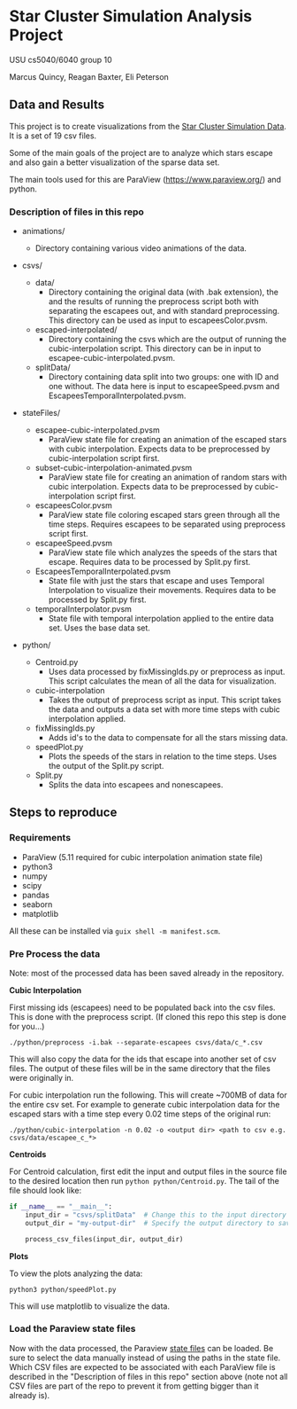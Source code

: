 # Star Cluster Simulation Analysis Project

USU cs5040/6040 group 10

Marcus Quincy, Reagan Baxter, Eli Peterson

## Data and Results

This project is to create visualizations from the [Star Cluster Simulation
Data](https://www.kaggle.com/datasets/mariopasquato/star-cluster-simulations/data).
It is a set of 19 csv files.

Some of the main goals of the project are to analyze which stars escape and also
gain a better visualization of the sparse data set.

The main tools used for this are ParaView (https://www.paraview.org/) and
python.

### Description of files in this repo

- animations/
    - Directory containing various video animations of the data.

- csvs/
    - data/
        - Directory containing the original data (with .bak extension), the and
          the results of running the preprocess script both with separating the
          escapees out, and with standard preprocessing. This directory can be
          used as input to escapeesColor.pvsm.
    - escaped-interpolated/
        - Directory containing the csvs which are the output of running the
          cubic-interpolation script. This directory can be in input to
          escapee-cubic-interpolated.pvsm.
    - splitData/
        - Directory containing data split into two groups: one with ID and one
          without. The data here is input to escapeeSpeed.pvsm and
          EscapeesTemporalInterpolated.pvsm.

- stateFiles/
    - escapee-cubic-interpolated.pvsm
        - ParaView state file for creating an animation of the escaped stars with
          cubic interpolation. Expects data to be preprocessed by
          cubic-interpolation script first.
    - subset-cubic-interpolation-animated.pvsm
        - ParaView state file for creating an animation of random stars with cubic
          interpolation. Expects data to be preprocessed by cubic-interpolation
          script first.
    - escapeesColor.pvsm
        - ParaView state file coloring escaped stars green through all the time
          steps. Requires escapees to be separated using preprocess script first.
    - escapeeSpeed.pvsm
        - ParaView state file which analyzes the speeds of the stars that escape.
          Requires data to be processed by Split.py first.
    - EscapeesTemporalInterpolated.pvsm
        - State file with just the stars that escape and uses Temporal
          Interpolation to visualize their movements. Requires data to be
          processed by Split.py first.
    - temporalInterpolator.pvsm
        - State file with temporal interpolation applied to the entire data set.
          Uses the base data set.

- python/
    - Centroid.py
        - Uses data processed by fixMissingIds.py or preprocess as input. This
          script calculates the mean of all the data for visualization.
    - cubic-interpolation
        - Takes the output of preprocess script as input. This script takes the
          data and outputs a data set with more time steps with cubic
          interpolation applied.
    - fixMissingIds.py
        - Adds id's to the data to compensate for all the stars missing data.
    - speedPlot.py
        - Plots the speeds of the stars in relation to the time steps. Uses the
          output of the Split.py script.
    - Split.py
        - Splits the data into escapees and nonescapees.

## Steps to reproduce

### Requirements

- ParaView (5.11 required for cubic interpolation animation state file)
- python3
- numpy
- scipy
- pandas
- seaborn
- matplotlib

All these can be installed via `guix shell -m manifest.scm`.

### Pre Process the data

Note: most of the processed data has been saved already in the repository.

**Cubic Interpolation**

First missing ids (escapees) need to be populated back into the csv files. This
is done with the preprocess script. (If cloned this repo this step is done for
you...)
```
./python/preprocess -i.bak --separate-escapees csvs/data/c_*.csv
```
This will also copy the data for the ids that escape into another set of csv
files. The output of these files will be in the same directory that the files
were originally in.

For cubic interpolation run the following. This will create ~700MB of data for
the entire csv set. For example to generate cubic interpolation data for the
escaped stars with a time step every 0.02 time steps of the original run:
```
./python/cubic-interpolation -n 0.02 -o <output dir> <path to csv e.g. csvs/data/escapee_c_*>
```

**Centroids**

For Centroid calculation, first edit the input and output files in the source
file to the desired location then run `python python/Centroid.py`. The tail of the file
should look like:

```python
if __name__ == "__main__":
    input_dir = "csvs/splitData"  # Change this to the input directory containing CSV files
    output_dir = "my-output-dir"  # Specify the output directory to save centroid CSV files

    process_csv_files(input_dir, output_dir)
```

**Plots**

To view the plots analyzing the data:
```
python3 python/speedPlot.py
```

This will use matplotlib to visualize the data.

### Load the Paraview state files

Now with the data processed, the Paraview [state files](./stateFiles/) can be
loaded. Be sure to select the data manually instead of using the paths in the
state file. Which CSV files are expected to be associated with each ParaView
file is described in the "Description of files in this repo" section above (note
not all CSV files are part of the repo to prevent it from getting bigger than it
already is).
